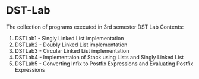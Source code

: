 # DST-Lab
The collection of programs executed in 3rd semester DST Lab
Contents:
1. DSTLab1 - Singly Linked List implementation
2. DSTLab2 - Doubly Linked List implementation
3. DSTLab3 - Circular Linked List implementation
4. DSTLab4 - Implementaion of Stack using Lists and Singly Linked List
5. DSTLab5 - Converting Infix to Postfix Expressions and Evaluating Postfix Expressions
